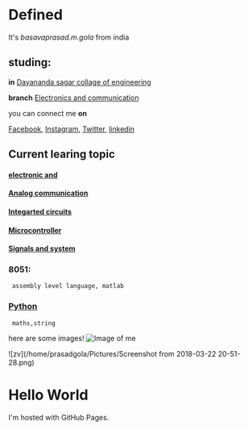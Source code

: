 # Defined

It's *basavaprasad.m.gola* from india

## studing:

**in** [Dayananda sagar collage of engineering](http://dayanandasagar.edu/dsce/)

**branch** [Electronics and communication](http://dayanandasagar.edu/dsce/electronics-and-communication)

you can connect me **on**


[Facebook](https://www.facebook.com/profile.php?id=100011421298777),
[Instagram](https://www.instagram.com/prasad.gola//),
[Twitter](https://twitter.com/basavaprasad11),
[linkedin](https://www.linkedin.com/in/basava-prasad-gola-997864137/)

## Current learing topic

#### [electronic and ](https://en.wikipedia.org/wiki/Electronics)
#### [Analog communication](https://en.wikipedia.org/wiki/Analog_signal)
#### [Integarted circuits](https://en.wikipedia.org/wiki/Integrated_circuit)
#### [Microcontroller](https://en.wikipedia.org/wiki/Microcontroller)
#### [Signals and system](https://en.wikipedia.org/wiki/Signal#Signals_and_Systems)
### 8051:
     assembly level language, matlab

### [Python](https://en.wikipedia.org/wiki/Python_(programming_language))
     maths,string


here are some images!
![Image of me](http://pngimg.com/uploads/google/google_PNG19643.png)

![zv](/home/prasadgola/Pictures/Screenshot from 2018-03-22 20-51-28.png)




<!DOCTYPE html>
<html>
<body>
<h1>Hello World</h1>
<p>I'm hosted with GitHub Pages.</p>
</body>
</html>
